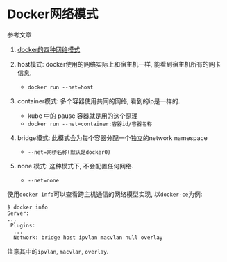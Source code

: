 # Docker网络模式

参考文章

1. [docker的四种网络模式](http://www.cnblogs.com/frankielf0921/p/5822699.html)

1. host模式: docker使用的网络实际上和宿主机一样, 能看到宿主机所有的网卡信息.
    - `docker run --net=host`
2. container模式: 多个容器使用共同的网络, 看到的ip是一样的. 
    - kube 中的 pause 容器就是用的这个原理
    - `docker run --net=container:容器id/容器名称`
3. bridge模式: 此模式会为每个容器分配一个独立的network namespace
    - `--net=网桥名称(默认是docker0)`
4. none 模式: 这种模式下, 不会配置任何网络. 
    - `--net=none`

使用`docker info`可以查看跨主机通信的网络模型实现, 以`docker-ce`为例:

```log
$ docker info
Server:
...
 Plugins:
  ...
  Network: bridge host ipvlan macvlan null overlay
```

注意其中的`ipvlan`, `macvlan`, `overlay`.
